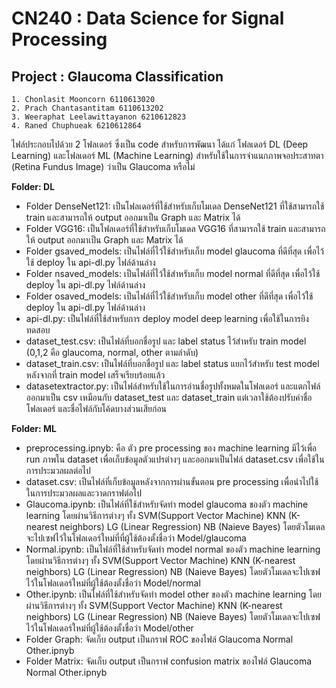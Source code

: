 # CN240 : Data Science for Signal Processing
## Project : Glaucoma Classification

```
1. Chonlasit Mooncorn 6110613020
2. Prach Chantasantitam 6110613202
3. Weeraphat Leelawittayanon 6210612823
4. Raned Chuphueak 6210612864
```

ไฟล์ประกอบไปด้วย 2 โฟลเดอร์ ซึ่งเป็น code สำหรับการพัฒนา ได้แก่ โฟลเดอร์ DL (Deep Learning) และโฟลเดอร์ ML (Machine Learning) สำหรับใช้ในการจำแนกภาพจอประสาทตา (Retina Fundus Image) ว่าเป็น Glaucoma หรือไม่

**Folder: DL**
- Folder DenseNet121: เป็นโฟลเดอร์ที่ใช้สำหรับเก็บโมเดล DenseNet121 ที่ใช้สามารถใช้ train และสามารถให้ output ออกมาเป็น Graph และ  Matrix ได้
- Folder VGG16: เป็นโฟลเดอร์ที่ใช้สำหรับเก็บโมเดล VGG16 ที่สามารถใช้ train และสามารถให้ output ออกมาเป็น Graph และ Matrix ได้
- Folder gsaved_models: เป็นไฟล์ที่ไว้ใช้สำหรับเก็บ model glaucoma ที่ดีที่สุด เพื่อไว้ใช้ deploy ใน api-dl.py ไฟล์ด้านล่าง
- Folder nsaved_models: เป็นไฟล์ที่ไว้ใช้สำหรับเก็บ model normal ที่ดีที่สุด เพื่อไว้ใช้ deploy ใน api-dl.py ไฟล์ด้านล่าง
- Folder osaved_models: เป็นไฟล์ที่ไว้ใช้สำหรับเก็บ model other ที่ดีที่สุด เพื่อไว้ใช้ deploy ใน api-dl.py ไฟล์ด้านล่าง
- api-dl.py: เป็นไฟล์ที่ใช้สำหรับการ deploy model deep learning เพื่อใช้ในการยิงทดสอบ
- dataset_test.csv: เป็นไฟล์ที่บอกชื่อรูป และ label status ไว้สำหรับ train model (0,1,2 คือ glaucoma, normal, other ตามลำดับ)
- dataset_train.csv: เป็นไฟล์ที่บอกชื่อรูป และ label status แยกไว้สำหรับ test model หลังจากที่ train model เสร็จเรียบร้อยแล้ว
- datasetextractor.py: เป็นไฟล์สำหรับใช้ในการอ่านชื่อรูปทั้งหมดในโฟลเดอร์ และแตกไฟล์ออกมาเป็น csv เหมือนกับ dataset_test และ dataset_train แต่เวลาใช้ต้องปรับค่าชื่อโฟลเดอร์ และชื่อไฟล์กับโค้ดบางส่วนเสียก่อน


**Folder: ML**
- preprocessing.ipnyb: คือ ตัว pre processing ของ machine learning มีไว้เพื่อ run ภาพใน dataset เพื่อเก็บข้อมูลตัวแปรต่างๆ และออกมาเป็นไฟล์ dataset.csv เพื่อใช้ในการประมวลผลต่อไป
- dataset.csv: เป็นไฟล์ที่เก็บข้อมูลหลังจากการผ่านขั้นตอน pre processing เพื่อนำไปใช้ในการประมวลผลและวาดกราฟต่อไป
- Glaucoma.ipynb: เป็นไฟล์ที่ใช้สำหรับจัดทำ model glaucoma ของตัว machine learning โดยผ่านวิธีการต่างๆ ทั้ง SVM(Support Vector Machine) KNN (K-nearest neighbors) LG (Linear Regression) NB (Naieve Bayes) โดยตัวโมเดลจะไปเซฟไว้ในโฟลเดอร์ใหม่ที่ที่ผู้ใช้ต้องตั้งชื่อว่า Model/glaucoma
- Normal.ipynb: เป็นไฟล์ที่ใช้สำหรับจัดทำ model normal ของตัว machine learning โดยผ่านวิธีการต่างๆ ทั้ง SVM(Support Vector Machine) KNN (K-nearest neighbors) LG (Linear Regression) NB (Naieve Bayes) โดยตัวโมเดลจะไปเซฟไว้ในโฟลเดอร์ใหม่ที่ผู้ใช้ต้องตั้งชื่อว่า Model/normal
- Other.ipynb: เป็นไฟล์ที่ใช้สำหรับจัดทำ model other ของตัว machine learning โดยผ่านวิธีการต่างๆ ทั้ง SVM(Support Vector Machine) KNN (K-nearest neighbors) LG (Linear Regression) NB (Naieve Bayes) โดยตัวโมเดลจะไปเซฟไว้ในโฟลเดอร์ใหม่ที่ผู้ใช้ต้องตั้งชื่อว่า Model/other
- Folder Graph: จัดเก็บ output เป็นกราฟ ROC ของไฟล์ Glaucoma Normal Other.ipnyb
- Folder Matrix: จัดเก็บ output เป็นกราฟ confusion matrix ของไฟล์ Glaucoma Normal Other.ipnyb
